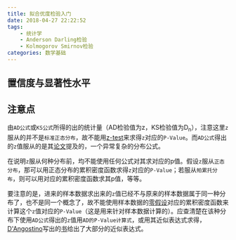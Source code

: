 ```yaml
---
title: 拟合优度检验入门
date: 2018-04-27 22:22:52
tags:
    - 统计学
    - Anderson Darling检验
    - Kolmogorov Smirnov检验
categories: 数学基础
---
```


## 置信度与显著性水平

## 注意点

由`AD公式`或`KS公式`所得的出的统计量（AD检验值为z，KS检验值为D<sub>n</sub>），注意这里`z`服从的并不是`标准正态分布`，故不能用[z-test](https://en.wikipedia.org/wiki/Z-test)来求得`z`对应的`P-Value`。而`AD公式`得出的`z`值服从的是其[论文](http://ecsocman.hse.ru/data/133/008/1218/journal_of_the_american_statistical_association49.pdf)提及的，一个异常复杂的分布公式。

在说明`z`服从何种分布前，均不能使用任何公式对其求对应的p值。假设`z`服从`正态分布`，那可以用正态分布的累积密度函数求得`z`对应的`P-Value`；若服从`帕累托分布`，则可以用对应的累积密度函数求其p值，等等。

要注意的是，进来的样本数据求出来的`z`值已经不与原来的样本数据属于同一种分布了，也不是同一个概念了，故不能使用样本数据的[零假设](https://en.wikipedia.org/wiki/Null_hypothesis)对应的累积密度函数来计算这个`z`值对应的`P-Value`（这是用来针对样本数据计算的）。应查清楚在该种分布下使用`AD公式`得出的`z`值用`AD的P-Value计算式`，或用其近似表达式求得，[D'Angostino](http://www.bu.edu/math/people/faculty/probability-and-statistics/dagostino/)写出的[书](https://www.amazon.com/Goodness-fit-techniques-Statistics-Textbooks-Monographs/dp/0824774876)给出了大部分的近似表达式。